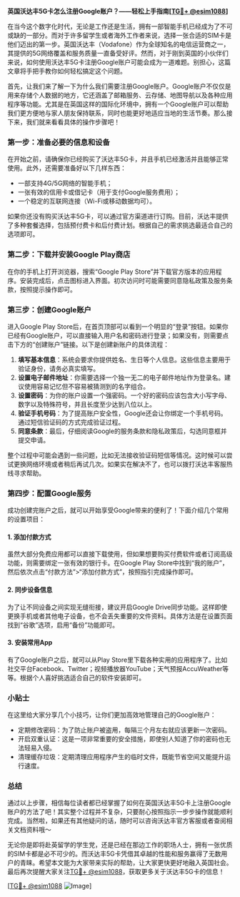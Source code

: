 **英国沃达丰5G卡怎么注册Google账户？——轻松上手指南[[TG💪+ @esim1088](https://t.me/s/esim1088)]**

在当今这个数字化时代，无论是工作还是生活，拥有一部智能手机已经成为了不可或缺的一部分。而对于许多留学生或者海外工作者来说，选择一张合适的SIM卡是他们迈出的第一步。英国沃达丰（Vodafone）作为全球知名的电信运营商之一，其提供的5G网络覆盖和服务质量一直备受好评。然而，对于刚到英国的小伙伴们来说，如何使用沃达丰5G卡注册Google账户可能会成为一道难题。别担心，这篇文章将手把手教你如何轻松搞定这个问题。

首先，让我们来了解一下为什么我们需要注册Google账户。Google账户不仅仅是用来存储个人数据的地方，它还涵盖了邮箱服务、云存储、地图导航以及各种应用程序等功能。尤其是在英国这样的国际化环境中，拥有一个Google账户可以帮助我们更方便地与家人朋友保持联系，同时也能更好地适应当地的生活节奏。那么接下来，我们就来看看具体的操作步骤吧！

### 第一步：准备必要的信息和设备

在开始之前，请确保你已经购买了沃达丰5G卡，并且手机已经激活并且能够正常使用。此外，还需要准备好以下几样东西：

- 一部支持4G/5G网络的智能手机；
- 一张有效的信用卡或借记卡（用于支付Google服务费用）；
- 一个稳定的互联网连接（Wi-Fi或移动数据均可）。

如果你还没有购买沃达丰5G卡，可以通过官方渠道进行订购。目前，沃达丰提供了多种套餐选择，包括预付费卡和后付费计划。根据自己的需求挑选最适合自己的选项即可。

### 第二步：下载并安装Google Play商店

在你的手机上打开浏览器，搜索“Google Play Store”并下载官方版本的应用程序。安装完成后，点击图标进入界面。初次访问时可能需要同意隐私政策及服务条款，按照提示操作即可。

### 第三步：创建Google账户

进入Google Play Store后，在首页顶部可以看到一个明显的“登录”按钮。如果你已经有Google账户，可以直接输入用户名和密码进行登录；如果没有，则需要点击下方的“创建账户”链接。以下是创建新账户的具体流程：

1. **填写基本信息**：系统会要求你提供姓名、生日等个人信息。这些信息主要用于验证身份，请务必真实填写。
2. **设置电子邮件地址**：你需要选择一个独一无二的电子邮件地址作为登录名。建议使用容易记忆但不容易被猜测到的名字组合。
3. **设置密码**：为你的账户设置一个强密码。一个好的密码应该包含大小写字母、数字以及特殊符号，并且长度至少达到八位以上。
4. **验证手机号码**：为了提高账户安全性，Google还会让你绑定一个手机号码。通过短信验证码的方式完成验证过程。
5. **同意条款**：最后，仔细阅读Google的服务条款和隐私政策后，勾选同意框并提交申请。

整个过程中可能会遇到一些问题，比如无法接收验证码短信等情况。这时候可以尝试更换网络环境或者稍后再试几次。如果实在解决不了，也可以拨打沃达丰客服热线寻求帮助。

### 第四步：配置Google服务

成功创建完账户之后，就可以开始享受Google带来的便利了！下面介绍几个常用的设置项目：

#### 1. 添加付款方式

虽然大部分免费应用都可以直接下载使用，但如果想要购买付费软件或者订阅高级功能，则需要绑定一张有效的银行卡。在Google Play Store中找到“我的账户”，然后依次点击“付款方法”>“添加付款方式”，按照指引完成操作即可。

#### 2. 同步设备信息

为了让不同设备之间实现无缝衔接，建议开启Google Drive同步功能。这样即使更换手机或者其他电子设备，也不会丢失重要的文件资料。具体方法是在设置页面找到“谷歌”选项，启用“备份”功能即可。

#### 3. 安装常用App

有了Google账户之后，就可以从Play Store里下载各种实用的应用程序了。比如社交平台Facebook、Twitter；视频播放器YouTube；天气预报AccuWeather等等。根据个人喜好挑选适合自己的软件安装即可。

### 小贴士

在这里给大家分享几个小技巧，让你们更加高效地管理自己的Google账户：

- 定期修改密码：为了防止账户被盗用，每隔三个月左右就应该更新一次密码。
- 开启双重认证：这是一项非常重要的安全措施，即使别人知道了你的密码也无法轻易入侵。
- 清理缓存垃圾：定期清理应用程序产生的临时文件，既能节省空间又能提升运行速度。

### 总结

通过以上步骤，相信每位读者都已经掌握了如何在英国沃达丰5G卡上注册Google账户的方法了吧！其实整个过程并不复杂，只要耐心按照指示一步步操作就能顺利完成。当然啦，如果还有其他疑问的话，随时可以咨询沃达丰官方客服或者查阅相关文档资料哦～

无论你是即将赴英留学的学生党，还是已经在那边工作的职场人士，拥有一张优质的SIM卡都是必不可少的。而沃达丰5G卡凭借其卓越的性能和服务赢得了无数用户的青睐。希望本文能为大家带来实际的帮助，让大家更快更好地融入英国社会。最后再次提醒大家关注[TG💪+ @esim1088](https://t.me/s/esim1088)，获取更多关于沃达丰5G卡的信息！

[[TG💪+ @esim1088](https://t.me/s/esim1088) ![Image](https://i.postimg.cc/4NQfJmqS/Snipaste-2025-05-13-00-14-12.png)]